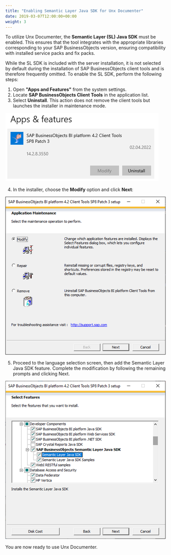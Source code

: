 ```yaml
---
title: "Enabling Semantic Layer Java SDK for Unx Documenter"
date: 2019-03-07T12:00:00+00:00
weight: 3
---
```


To utilize Unx Documenter, the **Semantic Layer (SL) Java SDK** must be enabled. This ensures that the tool integrates with the appropriate libraries corresponding to your SAP BusinessObjects version, ensuring compatibility with installed service packs and fix packs.

While the SL SDK is included with the server installation, it is not selected by default during the installation of SAP BusinessObjects client tools and is therefore frequently omitted. To enable the SL SDK, perform the following steps:

1. Open **"Apps and Features"** from the system settings.  
2. Locate **SAP BusinessObjects Client Tools** in the application list.  
3. Select **Uninstall**. This action does not remove the client tools but launches the installer in maintenance mode.

![Windows 10](/images/pages/windows10.png)

4. In the installer, choose the **Modify** option and click **Next**:  

![Modify](/images/pages/sl-sdk-enable-02.png)

5. Proceed to the language selection screen, then add the Semantic Layer Java SDK feature. Complete the modification by following the remaining prompts and clicking Next.

![Add Semantic Layer Java SDK](/images/pages/sl-sdk-enable-04.png)

You are now ready to use Unx Documenter.
